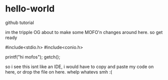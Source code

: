 # hello-world
github tutorial


im the tripple OG about to make some MOFO'n changes around here. so get ready

#include<stdio.h>
#include<conio.h>

printf("hi mofos");
getch();

so i see this isnt like an IDE, i would have to copy and paste my code on here, or drop the file on here. whelp whatevs smh :(
